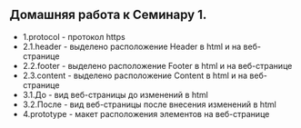 ## Домашняя работа к Семинару 1.
- 1.protocol - протокол https
- 2.1.header - выделено расположение Header в html и на веб-странице
- 2.2.footer - выделено расположение Footer в html и на веб-странице
- 2.3.content - выделено расположение Content в html и на веб-странице
- 3.1.До - вид веб-страницы до изменений в html
- 3.2.После - вид веб-страницы после внесения изменений в html
- 4.prototype - макет расположения элементов на веб-странице